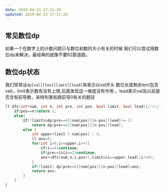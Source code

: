 ```yaml
---
date: 2019-04-23 17:11:29
updated: 2019-04-23 17:11:29
---
```


## 常见数位dp

如果一个在数字上的计数问题只与数位和数的大小有关的时候 我们可以尝试用数位dp来解决。最经典的就像不要62那道题。

## 数位dp状态

我们常常设`dp[val][len][limit][lead]`来表示以val开头 数位长度剩余len(包含val)，limit表示数有没有上限,后面发现这一维度没有作用 。lead表示val及以前是否含有前导数，来特判某些跟前导0有关的题目

```c++
ll dfs(int*num, int n, int pre, int pos, bool limit, bool lead){//try to fill the pos bit
    if(pos==n)return 1;
    else{
        if(!limit&&dp[pre==6][num[pos]][n-pos][lead]!=-1)
            return dp[pre==6][num[pos]][n-pos][lead];
        else {
            int upper=limit ? num[pos] : 9;
            ll ans=0;
            for(int i=0;i<=upper;i++){
                if(i==4)continue;
                if(pre==6&&i==2)continue;
                ans+=dfs(num,n,i,pos+1,limit&&i==upper,lead||i!=0);
            }
            if(!limit) dp[pre==6][num[pos]][n-pos][lead]=ans;
            return ans;
        }
    }
}
```